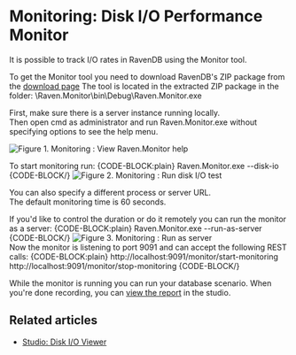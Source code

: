 # Monitoring: Disk I/O Performance Monitor

It is possible to track I/O rates in RavenDB using the Monitor tool.

To get the Monitor tool you need to download RavenDB's ZIP package from the [download page](https://ravendb.net/downloads/builds)
The tool is located in the extracted ZIP package in the folder: \Raven.Monitor\bin\Debug\Raven.Monitor.exe

First, make sure there is a server instance running locally.   
Then open cmd as administrator and run Raven.Monitor.exe without specifying options to see the help menu.   

![Figure 1. Monitoring : View Raven.Monitor help](images/monitoring-Disk_IO_test-1.PNG)   

To start monitoring run: 
{CODE-BLOCK:plain}
    Raven.Monitor.exe --disk-io
{CODE-BLOCK/}
![Figure 2. Monitoring : Run disk I/O test](images/monitoring-Disk_IO_test-2.PNG)

You can also specify a different process or server URL.   
The default monitoring time is 60 seconds.   

If you'd like to control the duration or do it remotely you can run the monitor as a server:
{CODE-BLOCK:plain}
    Raven.Monitor.exe --run-as-server
{CODE-BLOCK/}
![Figure 3. Monitoring : Run as server](images/monitoring-Disk_IO_test-3.PNG)   
Now the monitor is listening to port 9091 and can accept the following REST calls:
{CODE-BLOCK:plain}
http://localhost:9091/monitor/start-monitoring
http://localhost:9091/monitor/stop-monitoring
{CODE-BLOCK/}

While the monitor is running you can run your database scenario. 
When you're done recording, you can [view the report](../../../studio/management/disk-io-viewer) in the studio.

## Related articles

- [Studio: Disk I/O Viewer](../../../studio/management/disk-io-viewer)
